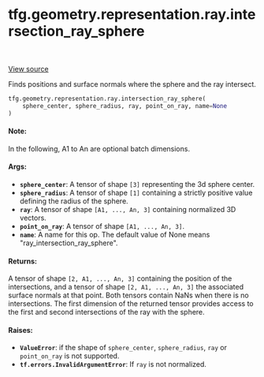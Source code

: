 <div itemscope itemtype="http://developers.google.com/ReferenceObject">
<meta itemprop="name" content="tfg.geometry.representation.ray.intersection_ray_sphere" />
<meta itemprop="path" content="Stable" />
</div>

# tfg.geometry.representation.ray.intersection_ray_sphere

<!-- Insert buttons and diff -->

<table class="tfo-notebook-buttons tfo-api" align="left">
</table>

<a target="_blank" href="https://github.com/tensorflow/graphics/blob/master/tensorflow_graphics/geometry/representation/ray.py">View source</a>



Finds positions and surface normals where the sphere and the ray intersect.

```python
tfg.geometry.representation.ray.intersection_ray_sphere(
    sphere_center, sphere_radius, ray, point_on_ray, name=None
)
```



<!-- Placeholder for "Used in" -->


#### Note:

In the following, A1 to An are optional batch dimensions.



#### Args:


* <b>`sphere_center`</b>: A tensor of shape `[3]` representing the 3d sphere center.
* <b>`sphere_radius`</b>: A tensor of shape `[1]` containing a strictly positive value
  defining the radius of the sphere.
* <b>`ray`</b>: A tensor of shape `[A1, ..., An, 3]` containing normalized 3D vectors.
* <b>`point_on_ray`</b>: A tensor of shape `[A1, ..., An, 3]`.
* <b>`name`</b>: A name for this op. The default value of None means
  "ray_intersection_ray_sphere".


#### Returns:

A tensor of shape `[2, A1, ..., An, 3]` containing the position of the
intersections, and a tensor of shape `[2, A1, ..., An, 3]` the associated
surface normals at that point. Both tensors contain NaNs when there is no
intersections. The first dimension of the returned tensor provides access to
the first and second intersections of the ray with the sphere.



#### Raises:


* <b>`ValueError`</b>: if the shape of `sphere_center`, `sphere_radius`, `ray` or
  `point_on_ray` is not supported.
* <b>`tf.errors.InvalidArgumentError`</b>: If `ray` is not normalized.